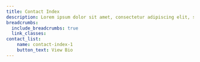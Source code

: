 ```yaml
---
title: Contact Index
description: Lorem ipsum dolor sit amet, consectetur adipiscing elit, sed do eiusmod tempor incididunt ut labore et dolore magna aliqua.
breadcrumbs:
  include_breadcrumbs: true
  link_classes:
contact_list:
    name: contact-index-1
    button_text: View Bio
---
```

